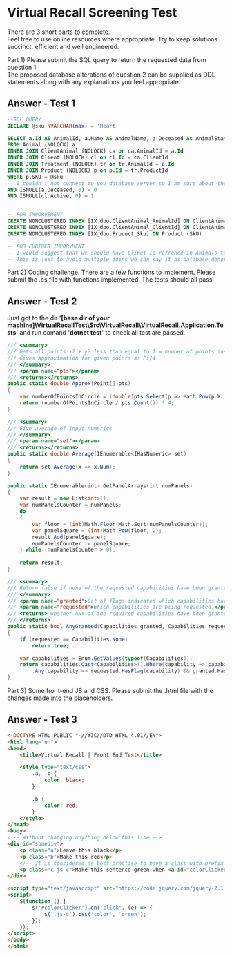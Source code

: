# Virtual Recall Screening Test

There are 3 short parts to complete.  
Feel free to use online resources where appropriate. Try to keep solutions succinct, efficient and well engineered.

Part 1) Please submit the SQL query to return the requested data from question 1.  
The proposed database alterations of question 2 can be supplied as DDL statements along with any explanations you feel appropriate.

## Answer - Test 1

```SQL
--SQL QUERY
DECLARE @sku NVARCHAR(max) = 'Heart'

SELECT a.Id AS AnimalId, a.Name AS AnimalName, a.Deceased As AnimalStatus, cl.Id AS ClinetId, CONCAT(cl.Forename, ' ', cl.Surname) AS ClinetName, cl.Active AS ClinetStatus
FROM Animal (NOLOCK) a
INNER JOIN ClientAnimal (NOLOCK) ca on ca.AnimalId = a.Id
INNER JOIN Client (NOLOCK) cl on cl.Id = ca.ClientId
INNER JOIN Treatment (NOLOCK) tr on tr.AnimalId = a.Id
INNER JOIN Product (NOLOCK) p on p.Id = tr.ProductId
WHERE p.SKU = @sku
-- I couldn't not connect to you database server so I am sure about the schema structure. So, I just added to make sure that if there is null data and consider it as well.
AND ISNULL(a.Deceased, 0) = 0
AND ISNULL(cl.Active, 0) = 1


-- FOR IMPORVEMENT
CREATE NONCLUSTERED INDEX [IX_dbo.ClientAnimal_AnimalId] ON ClientAnimal (AnimalId)
CREATE NONCLUSTERED INDEX [IX_dbo.ClientAnimal_ClientId] ON ClientAnimal (ClientId)
CREATE NONCLUSTERED INDEX [IX_dbo.Product_Sku] ON Product (SkU)

-- FOR FURTHER IMPORVMENT
-- I would suggest that we should have Clinet Id refrence in Animals table only if an animal is not owned by more than clients
-- This is just to avoid multiple joins we can say it as database denormalization
```

Part 2) Coding challenge. There are a few functions to implement. Please submit the .cs file with functions implemented. The tests should all pass.

## Answer - Test 2

Just got to the dir '__[base dir of your machine]\VirtualRecallTest\Src\VirtualRecall\VirtualRecall.Application.Tests__' and run comand '__dotnet test__' to check all test are passed.

```C#
/// <summary>
/// Gets all points x2 + y2 less than equal to 1 = number of points inside circle
/// Gives approximation for given points as Pi/4
/// </summary>
/// <param name="pts"></param>
/// <returns></returns>
public static double Approx(Point[] pts)
{
    var numberOfPointsInCircle = (double)pts.Select(p => Math.Pow(p.X, 2) + Math.Pow(p.Y2)).Count(xyScore => xyScore <= 1);
    return (numberOfPointsInCircle / pts.Count()) * 4;
}

/// <summary>
/// Give average of input numerics
/// </summary>
/// <param name="set"></param>
/// <returns></returns>
public static double Average(IEnumerable<IHasNumeric> set)
{
    return set.Average(x => x.Num);
}

public static IEnumerable<int> GetPanelArrays(int numPanels)
{
    var result = new List<int>();
    var numPanelsCounter = numPanels;
    do
    {
        var floor = (int)Math.Floor(Math.Sqrt(numPanelsCounter));
        var panelSquare = (int)Math.Pow(floor, 2);
        result.Add(panelSquare);
        numPanelsCounter -= panelSquare;
    } while (numPanelsCounter > 0);
    
    return result;
}

/// <summary>
/// Return false if none of the requested capabilities have been granted, otherwise true.
/// </summary>
/// <param name="granted">Set of flags indicated which capabilities have been granted.param>
/// <param name="requested">Which capabilities are being requested.</param>
/// <returns> Whether ANY of the required capabilities have been granted. Also return truif none is requested.
/// </returns>
public static bool AnyGranted(Capabilities granted, Capabilities requested)
{
    if (requested == Capabilities.None)
        return true;

    var capabilities = Enum.GetValues(typeof(Capabilities));
    return capabilities.Cast<Capabilities>().Where(capability => capability !Capabilities.None)
        .Any(capability => requested.HasFlag(capability) && granted.HasFlag(capability));
}
```

Part 3) Some front-end JS and CSS. Please submit the .html file with the changes made into the placeholders.

## Answer - Test 3

```HTML
<!DOCTYPE HTML PUBLIC "-//W3C//DTD HTML 4.01//EN">
<html lang="en">
<head>
    <title>Virtual Recall | Front End Test</title>

    <style type="text/css">
        .a, .c {
            color: black;
        }

        .b {
            color: red;
        }
    </style>
</head>
<body>
<!-- Without changing anything below this line -->
<div id="somediv">
    <p class="a">Leave this black</p>
    <p class="b">Make this red</p>
    <!-- It is considered as best practise to have a class with prefix js- to use in javascript when working in team oriented environment where UI?UX and Front Developer works in teams -->
    <p class="c js-c">Make this sentence green when <a id="colorClicker" href="javascript:void(0);">this</a> link is clicked</p>
</div>

<script type="text/javascript" src="https://code.jquery.com/jquery-2.1.4.min.js"></script>
<script>
    $(function () {
        $('#colorClicker').on('click', (e) => {
            $('.js-c').css('color', 'green');
        });
    });
</script>
</body>
</html>
```
